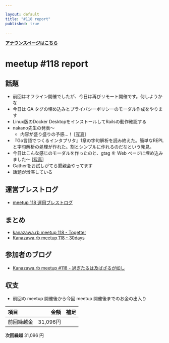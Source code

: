 ```yaml
---

layout: default
title: "#118 report"
published: true

---
```


<div style="text-align: left;"><a href="./"><strong>アナウンスページはこちら</strong></a></div>

# meetup #118 report

## 話題

* 前回はオフライン開催でしたが、今日は再びリモート開催です。何しようかな
* 今日は GA タグの埋め込みとプライバシーポリシーのモーダル作成をやります
* Linux版のDocker DesktopをインストールしてRailsの動作確認する
* nakano先生の発表〜
  + 内容が盛り盛りの予感...！ [[写真](https://twitter.com/skn_ton10_v1/status/1538047040994918400)]
* 『Go言語でつくるインタプリタ』1章の字句解析を読み終えた。簡単なREPLと字句解析の処理が作れた。割とシンプルに作れるのだなという発見。
* 今日はこんな感じのモーダルを作ったのと、gtag を Web ページに埋め込みました〜 [[写真](https://twitter.com/skn_ton10_v1/status/1538071218561368071)]
* Gatherをお試しがてら懇親会やってます
* 話題が渋滞している

## 運営ブレストログ

* [meetup 118 運用ブレストログ](https://github.com/kanazawarb/meetup/wiki/meetup-118-%E9%81%8B%E7%94%A8%E3%83%96%E3%83%AC%E3%82%B9%E3%83%88%E3%83%AD%E3%82%B0)

## まとめ

* [kanazawa.rb meetup 118 - Togetter](https://togetter.com/li/1905979)
* [Kanazawa.rb meetup 118 - 30days](https://30d.jp/kzrb/108)

## 参加者のブログ

* [Kanazawa\.rb meetup \#118 \- 過ぎたるは及ばざるが如し](https://cotton-desu.hatenablog.com/entry/2022/06/26/130000)

## 収支

* 前回の meetup 開催後から今回 meetup 開催後までのお金の出入り

|項目                           |金額         |補足                                               |
|:------------------------------|------------:|:--------------------------------------------------|
| 前回繰越金                    |       31,096円 |                                                   |

**次回繰越**  31,096 円
